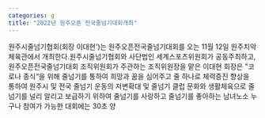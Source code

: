 ```yaml
---
categories: g
title: "2022년 원주오픈 전국줄넘기대회개최"
---
```

원주시줄넘기협회(회장 이대현&#39;)는 원주오픈전국줄넘기대회를 오는 11월 12일 원주치악체육관에서 개최한다.원주시줄넘기협회와 사단법인 세계스포츠위원회가 공동주최하고, 원주오픈전국줄넘기대회 조직위원회가 주관하는 조직위원장을 맡은 이대현 회장은 "코로나 종식“을 위해 줄넘기를 통하여 희망과 꿈을 심어주고 줄 하나로 체력증진 향상을 통하여 원주시 및 전국 줄넘기 운동의 저변확대 및 줄넘기 클럽 문화와 생활체육으로 줄넘기를 널리 알리고 보급하기 위하여 줄넘기를 사랑하고 줄넘기를 좋아하는 남녀노소 누구나 참여가 가능한 대회에는 30초 양
